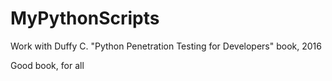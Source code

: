 # MyPythonScripts
Work with Duffy C. "Python Penetration Testing for Developers" book, 2016

Good book, for all
